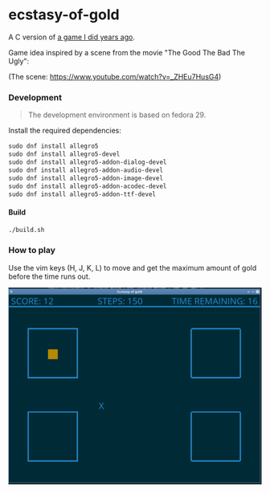 # ecstasy-of-gold

A C version of [a game I did years ago](https://github.com/helio-frota/g-o-l-d).


Game idea inspired by a scene from the movie "The Good The Bad The Ugly": 

(The scene: https://www.youtube.com/watch?v=_ZHEu7HusG4)


### Development

> The development environment is based on fedora 29. 

Install the required dependencies:

```console
sudo dnf install allegro5
sudo dnf install allegro5-devel
sudo dnf install allegro5-addon-dialog-devel
sudo dnf install allegro5-addon-audio-devel
sudo dnf install allegro5-addon-image-devel
sudo dnf install allegro5-addon-acodec-devel
sudo dnf install allegro5-addon-ttf-devel
```

#### Build

```console
./build.sh
```

### How to play

Use the vim keys (H, J, K, L) to move and get the maximum amount of gold before the time runs out.

![Alt status](https://raw.githubusercontent.com/helio-frota/ecstasy-of-gold/master/currentstatus.png)
